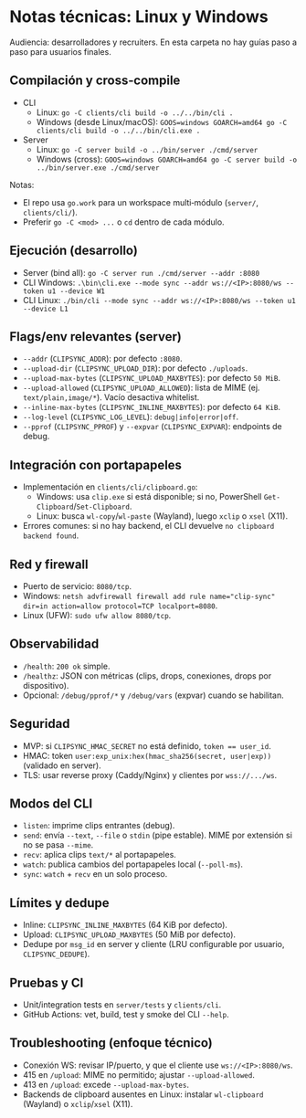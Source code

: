 # Notas técnicas: Linux y Windows

Audiencia: desarrolladores y recruiters. En esta carpeta no hay guías paso a paso para usuarios finales.

## Compilación y cross‑compile
- CLI
  - Linux: `go -C clients/cli build -o ../../bin/cli .`
  - Windows (desde Linux/macOS): `GOOS=windows GOARCH=amd64 go -C clients/cli build -o ../../bin/cli.exe .`
- Server
  - Linux: `go -C server build -o ../bin/server ./cmd/server`
  - Windows (cross): `GOOS=windows GOARCH=amd64 go -C server build -o ../bin/server.exe ./cmd/server`

Notas:
- El repo usa `go.work` para un workspace multi‑módulo (`server/`, `clients/cli/`).
- Preferir `go -C <mod> ...` o `cd` dentro de cada módulo.

## Ejecución (desarrollo)
- Server (bind all): `go -C server run ./cmd/server --addr :8080`
- CLI Windows: `.\bin\cli.exe --mode sync --addr ws://<IP>:8080/ws --token u1 --device W1`
- CLI Linux: `./bin/cli --mode sync --addr ws://<IP>:8080/ws --token u1 --device L1`

## Flags/env relevantes (server)
- `--addr` (`CLIPSYNC_ADDR`): por defecto `:8080`.
- `--upload-dir` (`CLIPSYNC_UPLOAD_DIR`): por defecto `./uploads`.
- `--upload-max-bytes` (`CLIPSYNC_UPLOAD_MAXBYTES`): por defecto `50 MiB`.
- `--upload-allowed` (`CLIPSYNC_UPLOAD_ALLOWED`): lista de MIME (ej. `text/plain,image/*`). Vacío desactiva whitelist.
- `--inline-max-bytes` (`CLIPSYNC_INLINE_MAXBYTES`): por defecto `64 KiB`.
- `--log-level` (`CLIPSYNC_LOG_LEVEL`): `debug|info|error|off`.
- `--pprof` (`CLIPSYNC_PPROF`) y `--expvar` (`CLIPSYNC_EXPVAR`): endpoints de debug.

## Integración con portapapeles
- Implementación en `clients/cli/clipboard.go`:
  - Windows: usa `clip.exe` si está disponible; si no, PowerShell `Get-Clipboard`/`Set-Clipboard`.
  - Linux: busca `wl-copy`/`wl-paste` (Wayland), luego `xclip` o `xsel` (X11).
- Errores comunes: si no hay backend, el CLI devuelve `no clipboard backend found`.

## Red y firewall
- Puerto de servicio: `8080/tcp`.
- Windows: `netsh advfirewall firewall add rule name="clip-sync" dir=in action=allow protocol=TCP localport=8080`.
- Linux (UFW): `sudo ufw allow 8080/tcp`.

## Observabilidad
- `/health`: `200 ok` simple.
- `/healthz`: JSON con métricas (clips, drops, conexiones, drops por dispositivo).
- Opcional: `/debug/pprof/*` y `/debug/vars` (expvar) cuando se habilitan.

## Seguridad
- MVP: si `CLIPSYNC_HMAC_SECRET` no está definido, `token == user_id`.
- HMAC: token `user:exp_unix:hex(hmac_sha256(secret, user|exp))` (validado en server).
- TLS: usar reverse proxy (Caddy/Nginx) y clientes por `wss://.../ws`.

## Modos del CLI
- `listen`: imprime clips entrantes (debug).
- `send`: envía `--text`, `--file` o `stdin` (pipe estable). MIME por extensión si no se pasa `--mime`.
- `recv`: aplica clips `text/*` al portapapeles.
- `watch`: publica cambios del portapapeles local (`--poll-ms`).
- `sync`: `watch` + `recv` en un solo proceso.

## Límites y dedupe
- Inline: `CLIPSYNC_INLINE_MAXBYTES` (64 KiB por defecto).
- Upload: `CLIPSYNC_UPLOAD_MAXBYTES` (50 MiB por defecto).
- Dedupe por `msg_id` en server y cliente (LRU configurable por usuario, `CLIPSYNC_DEDUPE`).

## Pruebas y CI
- Unit/integration tests en `server/tests` y `clients/cli`.
- GitHub Actions: vet, build, test y smoke del CLI `--help`.

## Troubleshooting (enfoque técnico)
- Conexión WS: revisar IP/puerto, y que el cliente use `ws://<IP>:8080/ws`.
- 415 en `/upload`: MIME no permitido; ajustar `--upload-allowed`.
- 413 en `/upload`: excede `--upload-max-bytes`.
- Backends de clipboard ausentes en Linux: instalar `wl-clipboard` (Wayland) o `xclip`/`xsel` (X11).


